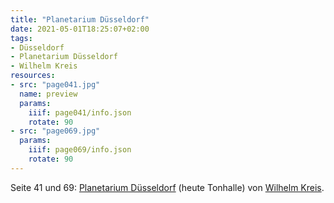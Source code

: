 ```yaml
---
title: "Planetarium Düsseldorf"
date: 2021-05-01T18:25:07+02:00
tags:
- Düsseldorf
- Planetarium Düsseldorf
- Wilhelm Kreis
resources:
- src: "page041.jpg"
  name: preview
  params:
    iiif: page041/info.json
    rotate: 90
- src: "page069.jpg"
  params:
    iiif: page069/info.json
    rotate: 90
---
```


Seite 41 und 69: [Planetarium Düsseldorf](/tags/Planetarium-Düsseldorf) (heute Tonhalle) von [Wilhelm Kreis](/tags/Wilhelm-Kreis).
